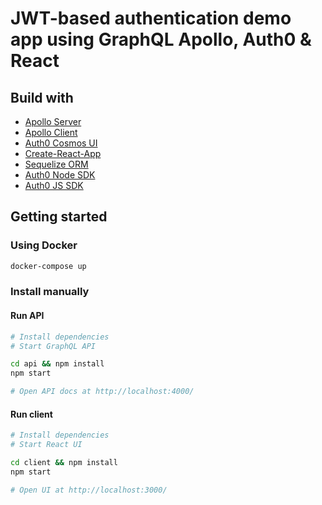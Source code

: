 # JWT-based authentication demo app using GraphQL Apollo, Auth0 & React

## Build with

- [Apollo Server](https://www.apollographql.com/server/)
- [Apollo Client](https://www.apollographql.com/client/)
- [Auth0 Cosmos UI](https://auth0-cosmos.now.sh/)
- [Create-React-App](https://github.com/facebook/create-react-app)
- [Sequelize ORM](http://docs.sequelizejs.com/)
- [Auth0 Node SDK](https://github.com/auth0/node-jsonwebtoken)
- [Auth0 JS SDK](https://github.com/auth0/auth0.js)

## Getting started

### Using Docker

```bash
docker-compose up
```

### Install manually

#### Run API

```bash
# Install dependencies
# Start GraphQL API

cd api && npm install
npm start

# Open API docs at http://localhost:4000/
```

#### Run client

```bash
# Install dependencies
# Start React UI

cd client && npm install
npm start

# Open UI at http://localhost:3000/
```
